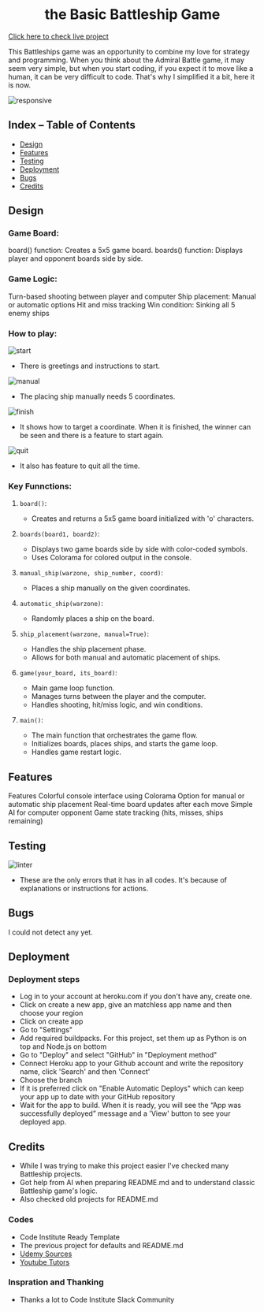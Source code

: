 <h1 align="center">the Basic Battleship Game </h1>

[Click here to check live project](https://broken-battleship-9b1b7c940597.herokuapp.com/)

This Battleships game was an opportunity to combine my love for strategy and programming. When you think about the Admiral Battle game, it may seem very simple, but when you start coding, if you expect it to move like a human, it can be very difficult to code. That's why I simplified it a bit, here it is now.

![responsive](/battleship.png)


## Index – Table of Contents
* [Design](#design)
* [Features](#features)
* [Testing](#testing)
* [Deployment](#deployment)
* [Bugs](#bugs)
* [Credits](#credits)
  

## Design
### Game Board:
board() function: Creates a 5x5 game board.
boards() function: Displays player and opponent boards side by side.

### Game Logic:
Turn-based shooting between player and computer
Ship placement: Manual or automatic options
Hit and miss tracking
Win condition: Sinking all 5 enemy ships

### How to play:
![start](/start.jpg)

- There is greetings and instructions to start. 

![manual](/manual.jpg)

- The placing ship manually needs 5 coordinates.

![finish](/finish.jpg)

- It shows how to target a coordinate. When it is finished, the winner can be seen and there is a feature to start again.

![quit](/quit.jpg)

- It also has feature to quit all the time.


### Key Funnctions:

1. `board()`: 
   - Creates and returns a 5x5 game board initialized with 'o' characters.

2. `boards(board1, board2)`:
   - Displays two game boards side by side with color-coded symbols.
   - Uses Colorama for colored output in the console.

3. `manual_ship(warzone, ship_number, coord)`:
   - Places a ship manually on the given coordinates.

4. `automatic_ship(warzone)`:
   - Randomly places a ship on the board.

5. `ship_placement(warzone, manual=True)`:
   - Handles the ship placement phase.
   - Allows for both manual and automatic placement of ships.

6. `game(your_board, its_board)`:
   - Main game loop function.
   - Manages turns between the player and the computer.
   - Handles shooting, hit/miss logic, and win conditions.

7. `main()`:
   - The main function that orchestrates the game flow.
   - Initializes boards, places ships, and starts the game loop.
   - Handles game restart logic.

## Features

Features
Colorful console interface using Colorama
Option for manual or automatic ship placement
Real-time board updates after each move
Simple AI for computer opponent
Game state tracking (hits, misses, ships remaining)

## Testing

![linter](/linter.jpg)

- These are the only errors that it has in all codes. It's because of explanations or instructions for actions.

## Bugs

I could not detect any yet.

## Deployment

### Deployment steps

- Log in to your account at heroku.com if you don't have any, create one.
- Click on create a new app, give an matchless app name and then choose your region
- Click on create app
- Go to "Settings"
- Add required buildpacks. For this project, set them up as Python is on top and Node.js on bottom
- Go to "Deploy" and select "GitHub" in "Deployment method"
- Connect Heroku app to your Github account and write the repository name, click 'Search' and then 'Connect'
- Choose the branch
- If it is preferred click on "Enable Automatic Deploys" which can keep your app up to date with your GitHub repository
- Wait for the app to build. When it is ready, you will see the “App was successfully deployed” message and a 'View' button to see your deployed app.

    
## Credits

- While I was trying to make this project easier I've checked many Battleship projects.
- Got help from AI when preparing README.md and to understand classic Battleship game's logic.
- Also checked old projects for README.md

### Codes   
- Code Institute Ready Template
- The previous project for defaults and README.md
- [Udemy Sources](https://www.udemy.com/course/sifirdan-ileri-seviyeye-python/)
- [Youtube Tutors](https://www.youtube.com/@emkademy)


### Inspration and Thanking
- Thanks a lot to Code Institute Slack Community




